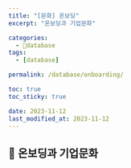 ```yaml
---
title: "[문화] 온보딩"
excerpt: "온보딩과 기업문화"

categories:
  - database
tags:
  - [database]

permalink: /database/onboarding/

toc: true
toc_sticky: true

date: 2023-11-12
last_modified_at: 2023-11-12
---
```


## 🦥 온보딩과 기업문화
